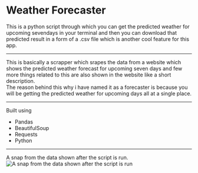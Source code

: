 # Weather Forecaster
This is a python script through which you can get the predicted weather for upcoming sevendays in your terminal and then you can download that predicted result in a form of a .csv file which is another cool feature for this app.
___
This is basically a scrapper which srapes the data from a website which shows the predicted weather forecast for upcoming seven days and few more things related to this are also shown in the website like a short description.
<br>
The reason  behind this why i have named it as a forecaster is because you will be getting the predicted weather for upcoming days all at a single place.
___
Built using
* Pandas
* BeautifulSoup
* Requests
* Python
___
A snap from the data shown after the script is run.<br>
![A snap from the data shown after the script is run](https://res.cloudinary.com/harshkumarkhatri/image/upload/v1593627773/readme%20images/weather%20scrapper/Screenshot_at_2020-07-01_23-49-46_zuhi29.png)

